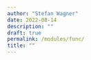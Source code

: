 ```yaml
---
author: "Stefan Wagner"
date: 2022-08-14
description: ""
draft: true
permalink: /modules/func/
title: ""
---
```


# 
